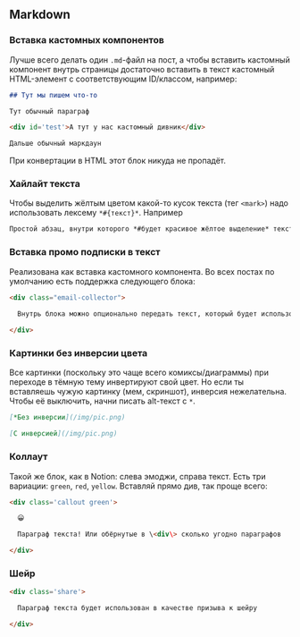 ## Markdown

### Вставка кастомных компонентов

Лучше всего делать один `.md`-файл на пост, а чтобы вставить кастомный компонент внутрь страницы достаточно вставить в текст кастомный HTML-элемент с соответствующим ID/классом, например:

```markdown
## Тут мы пишем что-то

Тут обычный параграф

<div id='test'>А тут у нас кастомный дивник</div>

Дальше обычный маркдаун
```

При конвертации в HTML этот блок никуда не пропадёт.

### Хайлайт текста

Чтобы выделить жёлтым цветом какой-то кусок текста (тег `<mark>`) надо использовать лексему `*#{текст}*`. Например

```markdown
Простой абзац, внутри которого *#будет красивое жёлтое выделение* текста.
```

### Вставка промо подписки в текст

Реализована как вставка кастомного компонента. Во всех постах по умолчанию есть поддержка следующего блока:

```markdown
<div class="email-collector">

  Внутрь блока можно опционально передать текст, который будет использован как промо-текст для этого блока подписки.
  
</div>
```

### Картинки без инверсии цвета

Все картинки (поскольку это чаще всего комиксы/диаграммы) при переходе в тёмную тему инвертируют свой цвет. Но если ты вставляешь чужую картинку (мем, скриншот), инверсия нежелательна. Чтобы её выключить, начни писать alt-текст с `*`.

```markdown
[*Без инверсии](/img/pic.png)

[С инверсией](/img/pic.png)
```

### Коллаут

Такой же блок, как в Notion: слева эмоджи, справа текст. Есть три вариации: `green`, `red`, `yellow`. Вставляй прямо див, так проще всего:

```html
<div class='callout green'>

  😀

  Параграф текста! Или обёрнутые в \<div\> сколько угодно параграфов

</div>
```

### Шейр

```html
<div class='share'>

  Параграф текста будет использован в качестве призыва к шейру

</div>
```
